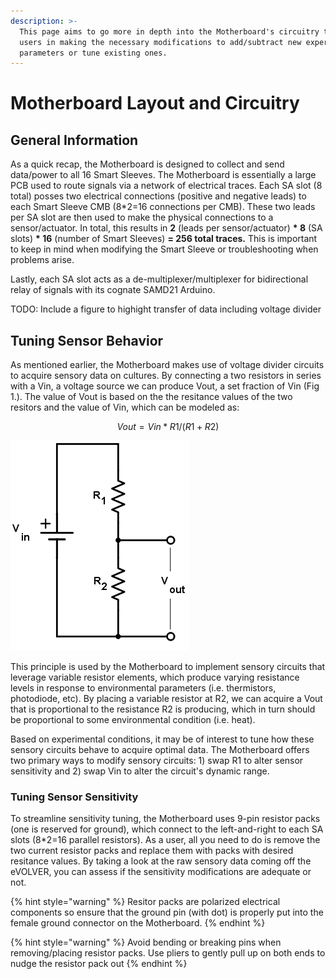 ```yaml
---
description: >-
  This page aims to go more in depth into the Motherboard's circuitry to assist
  users in making the necessary modifications to add/subtract new experimental
  parameters or tune existing ones.
---
```


# Motherboard Layout and Circuitry

## General Information

As a quick recap, the Motherboard is designed to collect and send data/power to all 16 Smart Sleeves. The Motherboard is essentially a large PCB used to route signals via a network of electrical traces. Each SA slot (8 total) posses two electrical connections (positive and negative leads) to each Smart Sleeve CMB (8\*2=16 connections per CMB). These two leads per SA slot are then used to make the physical connections to a sensor/actuator. In total, this results in **2** (leads per sensor/actuator) **\* 8** (SA slots) **\* 16** (number of Smart Sleeves) **= 256 total traces.** This is important to keep in mind when modifying the Smart Sleeve or troubleshooting when problems arise.

Lastly, each SA slot acts as a de-multiplexer/multiplexer for bidirectional relay of signals with its cognate SAMD21 Arduino.&#x20;

TODO: Include a figure to highight transfer of data including voltage divider

## Tuning Sensor Behavior

As mentioned earlier, the Motherboard makes use of voltage divider circuits to acquire sensory data on cultures. By connecting a two resistors in series with a Vin, a voltage source we can produce Vout, a set fraction of Vin (Fig 1.). The value of Vout is based on the the resitance values of the two resitors and the value of Vin, which can be modeled as:

$$
Vout = Vin *R1/(R1+R2)
$$



![Figure 1. Basic voltage divider circuit](../../.gitbook/assets/voltage-divider-main-circuit.webp)

This principle is used by the Motherboard to implement sensory circuits that leverage variable resistor elements, which produce varying resistance levels in response to environmental parameters (i.e. thermistors, photodiode, etc). By placing a variable resistor at R2, we can acquire a Vout that is proportional to the resistance R2 is producing, which in turn should be proportional to some environmental condition (i.e. heat).&#x20;

Based on experimental conditions, it may be of interest to tune how these sensory circuits behave to acquire optimal data. The Motherboard offers two primary ways to modify sensory circuits: 1) swap R1 to alter sensor sensitivity and 2) swap Vin to alter the circuit's dynamic range.

### Tuning Sensor Sensitivity

To streamline sensitivity tuning, the Motherboard uses 9-pin resistor packs (one is reserved for ground), which connect to the left-and-right to each SA slots (8\*2=16 parallel resistors). As a user, all you need to do is remove the two current resistor packs and replace them with packs with desired resitance values. By taking a look at the raw sensory data coming off the eVOLVER, you can assess if the sensitivity modifications are adequate or not.&#x20;

{% hint style="warning" %}
Resitor packs are polarized electrical components so ensure that the ground pin (with dot) is properly put into the female ground connector on the Motherboard.
{% endhint %}

{% hint style="warning" %}
Avoid bending or breaking pins when removing/placing resistor packs. Use pliers to gently pull up on both ends to nudge the resistor pack out&#x20;
{% endhint %}
